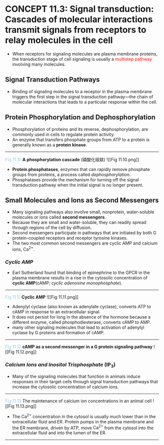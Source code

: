 # CONCEPT 11.3: Signal transduction: Cascades of molecular interactions transmit signals from receptors to relay molecules in the cell

- When receptors for signaling molecules are plasma membrane proteins, the transduction stage of cell signaling is usually a <font color = 'red'>multistep pathway </font>involving many molecules.
## Signal Transduction Pathways

- Binding of signaling molecules to a receptor in the plasma membrane triggers the first step in the signal transduction pathway—the chain of molecular interactions that leads to a particular response within the cell.

## Protein Phosphorylation and Dephosphorylation

- Phosphorylation of proteins and its reverse, dephosphorylation, are commonly used in cells to regulate protein activity. 
- An enzyme that transfers phosphate groups from ATP to a protein is generally known as a **protein kinase**.
--------------------------------------------------------------------
<font color='skyblue'>Fig 11.10</font> **A phosphorylation cascade** (磷酸化级联)
![[Fig 11.10.png]]

- **Protein phosphatases**, enzymes that can rapidly remove phosphate groups from proteins, a process called *dephosphorylation*.
- Phosphatases provide the mechanism for turning off the signal transduction pathway when the initial signal is no longer present.

## Small Molecules and Ions as Second Messengers

- Many signaling pathways also involve small, nonprotein, water-soluble molecules or ions called **second messengers**.
- Because they are small and water-soluble, they can readily spread through regions of the cell by diffusion.
- Second messengers participate in pathways that are initiated by both G protein-coupled receptors and receptor tyrosine kinases.
- The two most common second messengers are cyclic AMP and calcium ions, $\text{Ca}^{2+}$.

### *Cyclic AMP*

- Earl Sutherland found that binding of epinephrine to the GPCR in the plasma membrane results in a rise in the cytosolic concentration of **cyclic AMP**(cAMP; *cyclic adenosine monophosphate*).
--------------------------------------------------------------------
<font color='skyblue'>Fig 11.11</font> **Cyclic AMP**
![[Fig 11.11.png]]

- Adenylyl cyclase (also known as adenylate cyclase), converts ATP to cAMP in response to an extracellular signal.
- It does not persist for long in the absence of the hormone because a different enzyme, called phosphodiesterase, converts cAMP to AMP.
- many other signaling molecules that lead to activation of adenylyl cyclase by G proteins and formation of cAMP.
--------------------------------------------------------------------
<font color = 'skyblue'>Fig 11.12</font> **cAMP as a second messenger in a G protein signaling pathway**
![[Fig 11.12.png]]

### ***Calcium Ions and Inositol Trisphosphate*** ($\text{IP}_3$)

- Many of the signaling molecules that function in animals induce responses in their target cells through signal transduction pathways that increase the cytosolic concentration of calcium ions.
--------------------------------------------------------------------
<font color='skyblue'>Fig 11.13</font> The maintenance of calcium ion concentrations in an animal cell
![[Fig 11.13.png]]
- The $\text{Ca}^{2+}$ concentration in the cytosol is usually much lower than in the extracellular fluid and ER. Protein pumps in the plasma membrane and the ER membrane, driven by ATP, move $\text{Ca}^{2+}$ from the cytosol into the extracellular fluid and into the lumen of the ER.
--------------------------------------------------------------------

